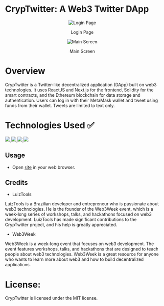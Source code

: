 # CrypTwitter: A Web3 Twitter DApp

<p align="center">
  <img src="https://media.licdn.com/dms/image/D4D22AQH5KSniYvv2XQ/feedshare-shrink_800/0/1691866976720?e=2147483647&v=beta&t=lZFJAMie7RliyvA0MumQs4seNnDSENa6ECTUErPpXb4" alt="Login Page">
<p/>  
<p align="center">Login Page</p>

<p align="center">
<img src="https://github.com/LuizMorato/cryptwitter-web3/assets/109006053/ae6b8ab3-234e-4dcb-a3d9-aa803bb7a937" alt="Main Screen">
</p>
<p align="center">Main Screen</p>


# Overview
CrypTwitter is a Twitter-like decentralized application (DApp) built on web3 technologies. It uses ReactJS and Next.js for the frontend, Solidity for the smart contracts, and the Ethereum blockchain for data storage and authentication. Users can log in with their MetaMask wallet and tweet using funds from their wallet. Tweets are limited to text only.

# Technologies Used ✅
<a href="https://skillicons.dev">
    <img src="https://skillicons.dev/icons?i=react" />
    <img src="https://skillicons.dev/icons?i=next" />
    <img src="https://skillicons.dev/icons?i=bootstrap" />
    <img src="https://skillicons.dev/icons?i=solidity" />
</a>

## Usage

- Open [site](https://web3-week-2.vercel.app/) in your web browser.

## Credits

- LuizTools

LuizTools is a Brazilian developer and entrepreneur who is passionate about web3 technologies.
He is the founder of the Web3Week event, which is a week-long series of workshops, talks, and hackathons focused on web3 development.
LuizTools has made significant contributions to the CrypTwitter project, and his help is greatly appreciated.

- Web3Week

Web3Week is a week-long event that focuses on web3 development.
The event features workshops, talks, and hackathons that are designed to teach people about web3 technologies.
Web3Week is a great resource for anyone who wants to learn more about web3 and how to build decentralized applications.

# License:

CrypTwitter is licensed under the MIT license.
